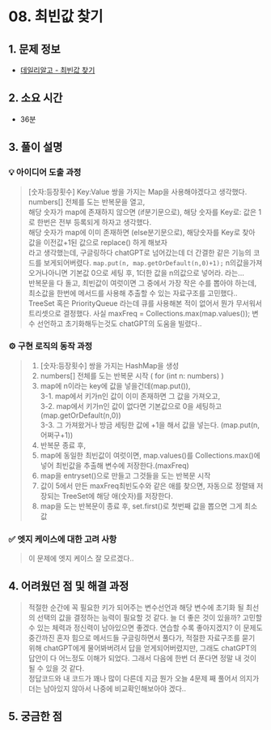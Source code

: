 # 08. 최빈값 찾기

## 1. 문제 정보
- [데일리알고 - 최빈값 찾기](https://dailyalgo.kr/problems/171)

## 2. 소요 시간
- 36분

## 3. 풀이 설명
### 💡 아이디어 도출 과정
> [숫자:등장횟수] Key:Value 쌍을 가지는 Map을 사용해야겠다고 생각했다.<br>
> numbers[] 전체를 도는 반복문을 열고,<br>
> 해당 숫자가 map에 존재하지 않으면 (if분기문으로), 해당 숫자를 Key로: 값은 1로 한번은 전부 등록되게 하자고 생각했다.<br>
> 해당 숫자가 map에 이미 존재하면 (else분기문으로), 해당숫자를 Key로 찾아 값을 이전값+1된 값으로 replace() 하게 해보자<br>
> 라고 생각했는데, 구글링하다 chatGPT로 넘어갔는데 더 간결한 같은 기능의 코드를 보게되어버렸다.
> `map.put(n, map.getOrDefault(n,0)+1);` n의값을가져오거나아니면 기본값 0으로 세팅 후, 1더한 값을 n의값으로 넣어라. 라는...<br>
> 반복문을 다 돌고, 최빈값이 여럿이면 그 중에서 가장 작은 수를 뽑아야 하는데,
> 최소값을 한번에 메서드를 사용해 추출할 수 있는 자료구조를 고민했다.. TreeSet 혹은 PriorityQueue 라는데 큐를 사용해본 적이 없어서 뭔가 무서워서
> 트리셋으로 결정했다. 
> 사실 maxFreq = Collections.max(map.values()); 변수 선언하고 초기화해두는것도 chatGPT의 도움을 빌렸다..
> 

### ⚙️ 구현 로직의 동작 과정
> 1. [숫자:등장횟수] 쌍을 가지는 HashMap을 생성
> 2. numbers[] 전체를 도는 반복문 시작 ( for (int n: numbers) )
> 3. map에 n이라는 key에 값을 넣을건데(map.put()),<br>
> 3-1. map에서 키가n인 값이 이미 존재하면 그 값을 가져오고,<br>
> 3-2. map에서 키가n인 값이 없다면 기본값으로 0을 세팅하고(map.getOrDefault(n,0))<br>
> 3-3. 그 가져왔거나 방금 세팅한 값에 +1을 해서 값을 넣는다. (map.put(n,어쩌구+1))
> 4. 반복문 종료 후,
> 5. map에 동일한 최빈값이 여럿이면, map.values()를 Collections.max()에 넣어 최빈값을 추출해 변수에 저장한다.(maxFreq)
> 6. map을 entryset()으로 만들고 그것들을 도는 반복문 시작
> 7. 값이 5에서 만든 maxFreq최빈도수와 같은 애를 찾으면, 자동으로 정렬돼 저장되는 TreeSet에 해당 애(숫자)를 저장한다.
> 8. map을 도는 반복문이 종료 후, set.first()로 첫번째 값을 뽑으면 그게 최소값

### ✅ 엣지 케이스에 대한 고려 사항
> 이 문제에 엣지 케이스 잘 모르겠다..


## 4. 어려웠던 점 및 해결 과정
> 적절한 순간에 꼭 필요한 키가 되어주는 변수선언과 해당 변수에 초기화 될 최선의 선택의 값을 결정하는 능력이 필요할 것 같다.
> 늘 더 좋은 것이 있을까? 고민할 수 있는 체력과 정신력이 남아있으면 좋겠다. 연습할 수록 좋아지겠지?
> 이 문제도 중간까진 혼자 힘으로 메서드들 구글링하면서 풀다가, 적절한 자료구조를 묻기 위해 chatGPT에게 물어봐버려서 답을 얻게되어버렸지만,
> 그래도 chatGPT의 답안이 다 어느정도 이해가 되었다. 그래서 다음에 한번 더 푼다면 정말 내 것이 될 수 있을 것 같다.<br>
> 정답코드와 내 코드가 꽤나 많이 다른데 지금 뭔가 오늘 4문제 째 풀어서 의지가 더는 남아있지 않아서 나중에 비교확인해보아야 겠다..

## 5. 궁금한 점
